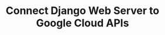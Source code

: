 ---
title: "Connect Django Web Server to Google Cloud APIs"
template: "post"
draft: false
slug: "connect-django-web-server-to-gcp-apis"
priority: 5
tags:
  - "google analytics"
  - "data visualization"
  - "react"
  - "chart.js"
  - "nodejs"
description: ""
indexImage: "/media/project-images/khmer-speech-to-text/uploading-audio-file.png"
category: "python-heroku-khmer-speech-to-text"
githubRepo: "python-heroku-khmer-speech-to-text"
---